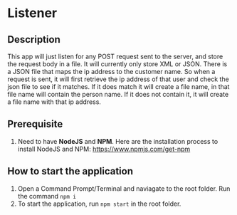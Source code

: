 # Listener

## Description

This app will just listen for any POST request sent to the server, and store the request body in a file. It will currently only store XML or JSON. There is a JSON file that maps the ip address to the customer name. So when a request is sent, it will first retrieve the ip address of that user and check the json file to see if it matches. If it does match it will create a file name, in that file name will contain the person name. If it does not contain it, it will create a file name with that ip address.

## Prerequisite

1. Need to have **NodeJS** and **NPM**. Here are the installation process to install NodeJS and NPM: <https://www.npmjs.com/get-npm>

## How to start the application

1. Open a Command Prompt/Terminal and naviagate to the root folder. Run the command ```npm i```
2. To start the application, run ```npm start``` in the root folder.
